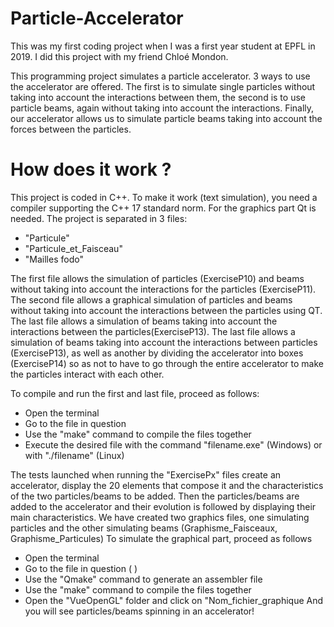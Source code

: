 # Particle-Accelerator
This was my first coding project when I was a first year student at EPFL in 2019. I did this project with my friend Chloé Mondon.

This programming project simulates a particle accelerator. 3 ways to use the accelerator are offered. The first is to simulate single particles without taking into account the interactions between them, the second is to use particle beams, again without taking into account the interactions. Finally, our accelerator allows us to simulate particle beams taking into account the forces between the particles.

# How does it work ?

This project is coded in C++. To make it work (text simulation), you need a compiler supporting the C++ 17 standard norm. For the graphics part Qt is needed. The project is separated in 3 files:
- "Particule"
- "Particule_et_Faisceau"
- "Mailles fodo"

The first file allows the simulation of particles (ExerciseP10) and beams without taking into account the interactions for the particles (ExerciseP11).
The second file allows a graphical simulation of particles and beams without taking into account the interactions between the particles using QT.
The last file allows a simulation of beams taking into account the interactions between the particles(ExerciseP13). The last file allows a simulation of beams taking into account the interactions between particles (ExerciseP13), as well as another by dividing the accelerator into boxes (ExerciseP14) so as not to have to go through the entire accelerator to make the particles interact with each other.

To compile and run the first and last file, proceed as follows:
- Open the terminal
- Go to the file in question
- Use the "make" command to compile the files together
- Execute the desired file with the command "filename.exe" (Windows) or with "./filename" (Linux)

The tests launched when running the "ExercisePx" files create an accelerator, display the 20 elements that compose it and the characteristics of the two particles/beams to be added. Then the particles/beams are added to the accelerator and their evolution is followed by displaying their main characteristics.
We have created two graphics files, one simulating particles and the other simulating beams (Graphisme_Faisceaux, Graphisme_Particules)
To simulate the graphical part, proceed as follows
- Open the terminal
- Go to the file in question ( )
- Use the "Qmake" command to generate an assembler file
- Use the "make" command to compile the files together
- Open the "VueOpenGL" folder and click on "Nom_fichier_graphique
And you will see particles/beams spinning in an accelerator!
